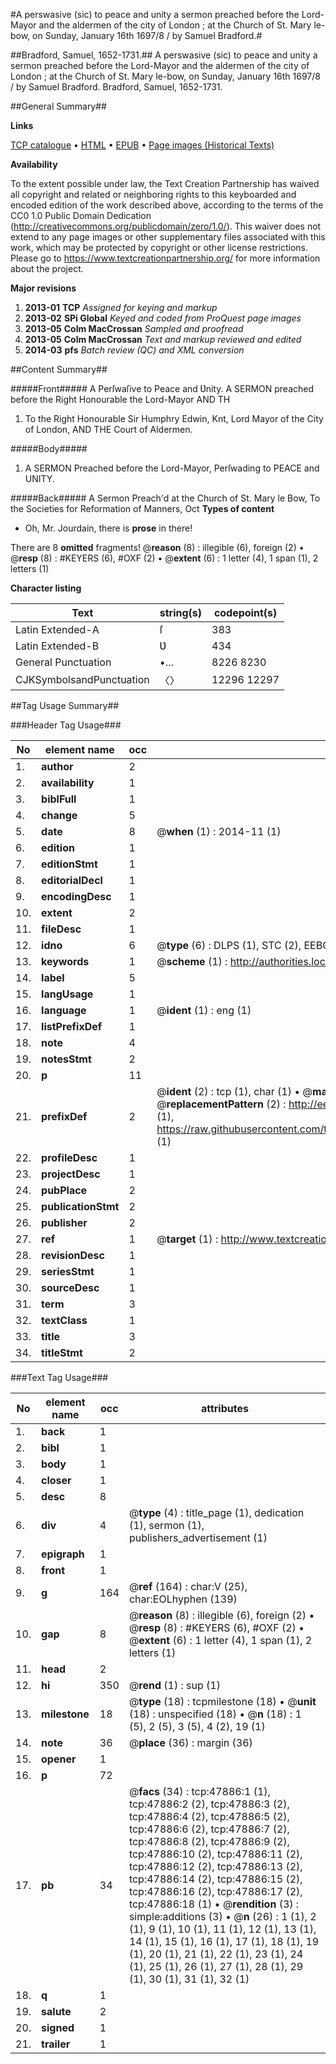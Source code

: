 #A perswasive (sic) to peace and unity a sermon preached before the Lord-Mayor and the aldermen of the city of London ; at the Church of St. Mary le-bow, on Sunday, January 16th 1697/8 / by Samuel Bradford.#

##Bradford, Samuel, 1652-1731.##
A perswasive (sic) to peace and unity a sermon preached before the Lord-Mayor and the aldermen of the city of London ; at the Church of St. Mary le-bow, on Sunday, January 16th 1697/8 / by Samuel Bradford.
Bradford, Samuel, 1652-1731.

##General Summary##

**Links**

[TCP catalogue](http://www.ota.ox.ac.uk/tcp/)  • 
[HTML](http://tei.it.ox.ac.uk/tcp/Texts-HTML/free/A29/A29104.html)  • 
[EPUB](http://tei.it.ox.ac.uk/tcp/Texts-EPUB/free/A29/A29104.epub) • 
[Page images (Historical Texts)](https://historicaltexts.jisc.ac.uk/eebo-11572488e)

**Availability**

To the extent possible under law, the Text Creation Partnership has waived all copyright and related or neighboring rights to this keyboarded and encoded edition of the work described above, according to the terms of the CC0 1.0 Public Domain Dedication (http://creativecommons.org/publicdomain/zero/1.0/). This waiver does not extend to any page images or other supplementary files associated with this work, which may be protected by copyright or other license restrictions. Please go to https://www.textcreationpartnership.org/ for more information about the project.

**Major revisions**

1. __2013-01__ __TCP__ *Assigned for keying and markup*
1. __2013-02__ __SPi Global__ *Keyed and coded from ProQuest page images*
1. __2013-05__ __Colm MacCrossan__ *Sampled and proofread*
1. __2013-05__ __Colm MacCrossan__ *Text and markup reviewed and edited*
1. __2014-03__ __pfs__ *Batch review (QC) and XML conversion*

##Content Summary##

#####Front#####
A Perſwaſive to Peace and Ʋnity. A SERMON preached before the Right Honourable the Lord-Mayor AND TH
1. To the Right Honourable Sir Humphry Edwin, Knt, Lord Mayor of the City of London, AND THE Court of Aldermen.

#####Body#####

1. A SERMON Preached before the Lord-Mayor, Perſwading to PEACE and UNITY.

#####Back#####
A Sermon Preach'd at the Church of St. Mary le Bow, To the Societies for Reformation of Manners, Oct
**Types of content**

  * Oh, Mr. Jourdain, there is **prose** in there!

There are 8 **omitted** fragments! 
 @__reason__ (8) : illegible (6), foreign (2)  •  @__resp__ (8) : #KEYERS (6), #OXF (2)  •  @__extent__ (6) : 1 letter (4), 1 span (1), 2 letters (1)

**Character listing**


|Text|string(s)|codepoint(s)|
|---|---|---|
|Latin Extended-A|ſ|383|
|Latin Extended-B|Ʋ|434|
|General Punctuation|•…|8226 8230|
|CJKSymbolsandPunctuation|〈〉|12296 12297|

##Tag Usage Summary##

###Header Tag Usage###

|No|element name|occ|attributes|
|---|---|---|---|
|1.|__author__|2||
|2.|__availability__|1||
|3.|__biblFull__|1||
|4.|__change__|5||
|5.|__date__|8| @__when__ (1) : 2014-11 (1)|
|6.|__edition__|1||
|7.|__editionStmt__|1||
|8.|__editorialDecl__|1||
|9.|__encodingDesc__|1||
|10.|__extent__|2||
|11.|__fileDesc__|1||
|12.|__idno__|6| @__type__ (6) : DLPS (1), STC (2), EEBO-CITATION (1), OCLC (1), VID (1)|
|13.|__keywords__|1| @__scheme__ (1) : http://authorities.loc.gov/ (1)|
|14.|__label__|5||
|15.|__langUsage__|1||
|16.|__language__|1| @__ident__ (1) : eng (1)|
|17.|__listPrefixDef__|1||
|18.|__note__|4||
|19.|__notesStmt__|2||
|20.|__p__|11||
|21.|__prefixDef__|2| @__ident__ (2) : tcp (1), char (1)  •  @__matchPattern__ (2) : ([0-9\-]+):([0-9IVX]+) (1), (.+) (1)  •  @__replacementPattern__ (2) : http://eebo.chadwyck.com/downloadtiff?vid=$1&page=$2 (1), https://raw.githubusercontent.com/textcreationpartnership/Texts/master/tcpchars.xml#$1 (1)|
|22.|__profileDesc__|1||
|23.|__projectDesc__|1||
|24.|__pubPlace__|2||
|25.|__publicationStmt__|2||
|26.|__publisher__|2||
|27.|__ref__|1| @__target__ (1) : http://www.textcreationpartnership.org/docs/. (1)|
|28.|__revisionDesc__|1||
|29.|__seriesStmt__|1||
|30.|__sourceDesc__|1||
|31.|__term__|3||
|32.|__textClass__|1||
|33.|__title__|3||
|34.|__titleStmt__|2||


###Text Tag Usage###

|No|element name|occ|attributes|
|---|---|---|---|
|1.|__back__|1||
|2.|__bibl__|1||
|3.|__body__|1||
|4.|__closer__|1||
|5.|__desc__|8||
|6.|__div__|4| @__type__ (4) : title_page (1), dedication (1), sermon (1), publishers_advertisement (1)|
|7.|__epigraph__|1||
|8.|__front__|1||
|9.|__g__|164| @__ref__ (164) : char:V (25), char:EOLhyphen (139)|
|10.|__gap__|8| @__reason__ (8) : illegible (6), foreign (2)  •  @__resp__ (8) : #KEYERS (6), #OXF (2)  •  @__extent__ (6) : 1 letter (4), 1 span (1), 2 letters (1)|
|11.|__head__|2||
|12.|__hi__|350| @__rend__ (1) : sup (1)|
|13.|__milestone__|18| @__type__ (18) : tcpmilestone (18)  •  @__unit__ (18) : unspecified (18)  •  @__n__ (18) : 1 (5), 2 (5), 3 (5), 4 (2), 19 (1)|
|14.|__note__|36| @__place__ (36) : margin (36)|
|15.|__opener__|1||
|16.|__p__|72||
|17.|__pb__|34| @__facs__ (34) : tcp:47886:1 (1), tcp:47886:2 (2), tcp:47886:3 (2), tcp:47886:4 (2), tcp:47886:5 (2), tcp:47886:6 (2), tcp:47886:7 (2), tcp:47886:8 (2), tcp:47886:9 (2), tcp:47886:10 (2), tcp:47886:11 (2), tcp:47886:12 (2), tcp:47886:13 (2), tcp:47886:14 (2), tcp:47886:15 (2), tcp:47886:16 (2), tcp:47886:17 (2), tcp:47886:18 (1)  •  @__rendition__ (3) : simple:additions (3)  •  @__n__ (26) : 1 (1), 2 (1), 9 (1), 10 (1), 11 (1), 12 (1), 13 (1), 14 (1), 15 (1), 16 (1), 17 (1), 18 (1), 19 (1), 20 (1), 21 (1), 22 (1), 23 (1), 24 (1), 25 (1), 26 (1), 27 (1), 28 (1), 29 (1), 30 (1), 31 (1), 32 (1)|
|18.|__q__|1||
|19.|__salute__|2||
|20.|__signed__|1||
|21.|__trailer__|1||
